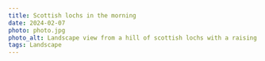 ```yaml
---
title: Scottish lochs in the morning
date: 2024-02-07
photo: photo.jpg
photo_alt: Landscape view from a hill of scottish lochs with a raising sun piercing the clouds
tags: Landscape
---
```

